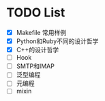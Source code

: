 TODO List
==========

- [x] Makefile 常用样例
- [x] Python和Ruby不同的设计哲学
- [x] C++的设计哲学
- [ ] Hook
- [ ] SMTP和IMAP
- [ ] 泛型编程
- [ ] 元编程
- [ ] mixin
